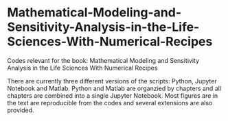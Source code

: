 # Mathematical-Modeling-and-Sensitivity-Analysis-in-the-Life-Sciences-With-Numerical-Recipes
Codes relevant for the book: Mathematical Modeling and Sensitivity Analysis in the Life Sciences With Numerical Recipes

There are currently three different versions of the scripts: Python, Jupyter Notebook and Matlab. Python and Matlab are organzied by chapters and all chapters are combined into a single Jupyter Notebook. Most figures are in the text are reproducible from the codes and several extensions are also provided. 

